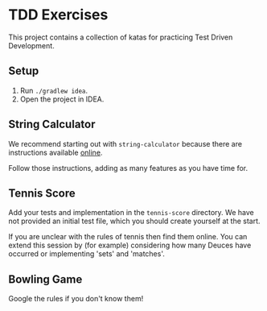 TDD Exercises
=============

This project contains a collection of katas for practicing Test Driven Development. 

Setup
-----

1. Run ``./gradlew idea``.
2. Open the project in IDEA.

String Calculator
-----------------

We recommend starting out with `string-calculator` because there are instructions available [online](http://osherove.com/tdd-kata-1/). 

Follow those instructions, adding as many features as you have time for.

Tennis Score
------------

Add your tests and implementation in the `tennis-score` directory. We have not provided an initial test file, which you should create yourself at the start.

If you are unclear with the rules of tennis then find them online. You can extend this session by (for example) considering how many Deuces have occurred or implementing 'sets' and 'matches'.

Bowling Game
------------

Google the rules if you don't know them!
